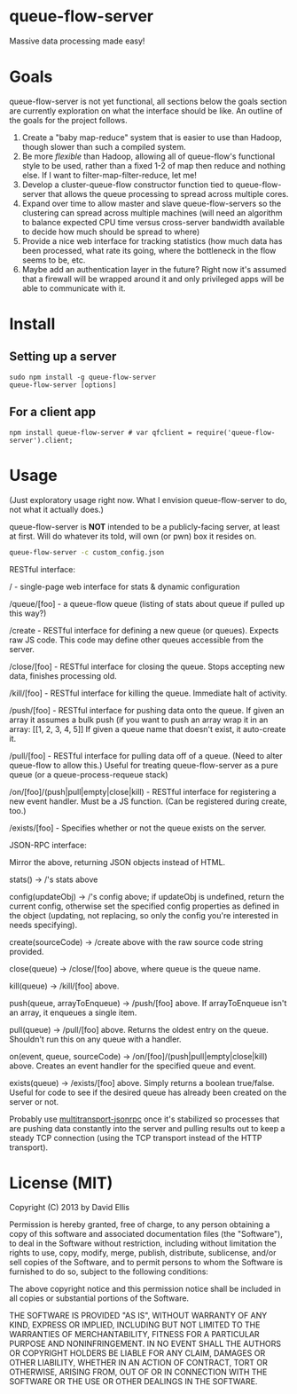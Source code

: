 # queue-flow-server

Massive data processing made easy!

# Goals

queue-flow-server is not yet functional, all sections below the goals section are currently exploration on what the interface should be like. An outline of the goals for the project follows.

1. Create a "baby map-reduce" system that is easier to use than Hadoop, though slower than such a compiled system.
2. Be more *flexible* than Hadoop, allowing all of queue-flow's functional style to be used, rather than a fixed 1-2 of map then reduce and nothing else. If I want to filter-map-filter-reduce, let me!
3. Develop a cluster-queue-flow constructor function tied to queue-flow-server that allows the queue processing to spread across multiple cores.
4. Expand over time to allow master and slave queue-flow-servers so the clustering can spread across multiple machines (will need an algorithm to balance expected CPU time versus cross-server bandwidth available to decide how much should be spread to where)
5. Provide a nice web interface for tracking statistics (how much data has been processed, what rate its going, where the bottleneck in the flow seems to be, etc.
6. Maybe add an authentication layer in the future? Right now it's assumed that a firewall will be wrapped around it and only privileged apps will be able to communicate with it.

# Install

## Setting up a server

    sudo npm install -g queue-flow-server
    queue-flow-server [options]

## For a client app

    npm install queue-flow-server # var qfclient = require('queue-flow-server').client;

# Usage

(Just exploratory usage right now. What I envision queue-flow-server to do, not what it actually does.)

queue-flow-server is **NOT** intended to be a publicly-facing server, at least at first. Will do whatever its told, will own (or pwn) box it resides on.

```sh
queue-flow-server -c custom_config.json
```

RESTful interface:

/ - single-page web interface for stats & dynamic configuration

/queue/[foo] - a queue-flow queue (listing of stats about queue if pulled up this way?)

/create - RESTful interface for defining a new queue (or queues). Expects raw JS code. This code may define other queues accessible from the server.

/close/[foo] - RESTful interface for closing the queue. Stops accepting new data, finishes processing old.

/kill/[foo] - RESTful interface for killing the queue. Immediate halt of activity.

/push/[foo] - RESTful interface for pushing data onto the queue. If given an array it assumes a bulk push (if you want to push an array wrap it in an array: [[1, 2, 3, 4, 5]] If given a queue name that doesn't exist, it auto-create it.

/pull/[foo] - RESTful interface for pulling data off of a queue. (Need to alter queue-flow to allow this.) Useful for treating queue-flow-server as a pure queue (or a queue-process-requeue stack)

/on/[foo]/(push|pull|empty|close|kill) - RESTful interface for registering a new event handler. Must be a JS function. (Can be registered during create, too.)

/exists/[foo] - Specifies whether or not the queue exists on the server.

JSON-RPC interface:

Mirror the above, returning JSON objects instead of HTML.

stats() -> /'s stats above

config(updateObj) -> /'s config above; if updateObj is undefined, return the current config, otherwise set the specified config properties as defined in the object (updating, not replacing, so only the config you're interested in needs specifying).

create(sourceCode) -> /create above with the raw source code string provided.

close(queue) -> /close/[foo] above, where queue is the queue name.

kill(queue) -> /kill/[foo] above.

push(queue, arrayToEnqueue) -> /push/[foo] above. If arrayToEnqueue isn't an array, it enqueues a single item.

pull(queue) -> /pull/[foo] above. Returns the oldest entry on the queue. Shouldn't run this on any queue with a handler.

on(event, queue, sourceCode) -> /on/[foo]/(push|pull|empty|close|kill) above. Creates an event handler for the specified queue and event.

exists(queue) -> /exists/[foo] above. Simply returns a boolean true/false. Useful for code to see if the desired queue has already been created on the server or not.

Probably use [multitransport-jsonrpc](https://github.com/dfellis/multitransport-jsonrpc) once it's stabilized so processes that are pushing data constantly into the server and pulling results out to keep a steady TCP connection (using the TCP transport instead of the HTTP transport).

# License (MIT)

Copyright (C) 2013 by David Ellis

Permission is hereby granted, free of charge, to any person obtaining a copy
of this software and associated documentation files (the "Software"), to deal
in the Software without restriction, including without limitation the rights
to use, copy, modify, merge, publish, distribute, sublicense, and/or sell
copies of the Software, and to permit persons to whom the Software is
furnished to do so, subject to the following conditions:

The above copyright notice and this permission notice shall be included in
all copies or substantial portions of the Software.

THE SOFTWARE IS PROVIDED "AS IS", WITHOUT WARRANTY OF ANY KIND, EXPRESS OR
IMPLIED, INCLUDING BUT NOT LIMITED TO THE WARRANTIES OF MERCHANTABILITY,
FITNESS FOR A PARTICULAR PURPOSE AND NONINFRINGEMENT. IN NO EVENT SHALL THE
AUTHORS OR COPYRIGHT HOLDERS BE LIABLE FOR ANY CLAIM, DAMAGES OR OTHER
LIABILITY, WHETHER IN AN ACTION OF CONTRACT, TORT OR OTHERWISE, ARISING FROM,
OUT OF OR IN CONNECTION WITH THE SOFTWARE OR THE USE OR OTHER DEALINGS IN
THE SOFTWARE.
